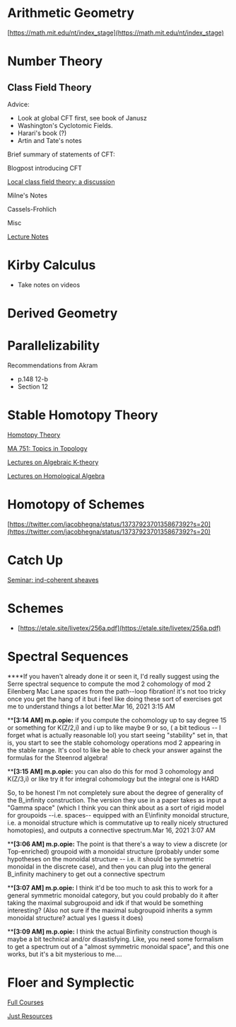 
# Arithmetic Geometry

[https://math.mit.edu/nt/index_stage](https://math.mit.edu/nt/index_stage)

# Number Theory

## Class Field Theory

Advice:

- Look at global CFT first, see book of Janusz
- Washington's Cyclotomic Fields.
- Harari's book (?)
- Artin and Tate's notes

Brief summary of statements of CFT:

[](https://math.mit.edu/~poonen/papers/cft.pdf)

Blogpost introducing CFT

[Local class field theory: a discussion](https://ayoucis.wordpress.com/2015/09/01/local-class-field-theory-a-discussion/)

Milne's Notes

[](https://www.jmilne.org/math/CourseNotes/CFT.pdf)

Cassels-Frohlich

[](https://www.math.arizona.edu/~cais/scans/Cassels-Frohlich-Algebraic_Number_Theory.pdf)

Misc

[](http://www.math.toronto.edu/~ila/Cox-Primes_of_the_form_x2+ny2.pdf)

[Lecture Notes](https://ocw.mit.edu/courses/mathematics/18-786-number-theory-ii-class-field-theory-spring-2016/lecture-notes/)

[](https://www.math.ucla.edu/~sharifi/algnum.pdf)

# Kirby Calculus

[](https://uga.view.usg.edu/d2l/home/2063522)

- Take notes on videos

# Derived Geometry

# Parallelizability

Recommendations from Akram

- p.148 12-b
- Section 12

# Stable Homotopy Theory

[Homotopy Theory](http://jardine.math.uwo.ca/HomTh/)

[MA 751: Topics in Topology](http://www.ms.uky.edu/~kate/teaching/f19_751.html)

[](http://math.colorado.edu/topology/plan-spring2017.pdf)

[](https://cpb-us-e1.wpmucdn.com/s.wayne.edu/dist/0/60/files/2019/11/Beaudry-PartI-annotated.pdf)

[Lectures on Algebraic K-theory](https://www.uwo.ca/math/faculty/jardine/courses/ktheory/ktheory.html)

[Lectures on Homological Algebra](https://www.uwo.ca/math/faculty/jardine/courses/homalg/lectures_on_homological_algebra.html)

# Homotopy of Schemes

[](http://people.math.harvard.edu/~gaitsgde/GL/)

[https://twitter.com/jacobhegna/status/1373792370135867392?s=20](https://twitter.com/jacobhegna/status/1373792370135867392?s=20)

# Catch Up

[](https://etale.site/qual-syllabus.pdf)

[](https://etale.site/livetex/)

[Seminar: ind-coherent sheaves](http://people.math.harvard.edu/~yifei/indcoh.html)

# Schemes

- [https://etale.site/livetex/256a.pdf](https://etale.site/livetex/256a.pdf)

# Spectral Sequences

****If you haven't already done it or seen it, I'd really suggest using the Serre spectral sequence to compute the mod 2 cohomology of mod 2 Eilenberg Mac Lane spaces from the path--loop fibration! it's not too tricky once you get the hang of it but i feel like doing these sort of exercises got me to understand things a lot better.Mar 16, 2021 3:15 AM

****[3:14 AM] m.p.opie:** if you compute the cohomology up to say degree 15 or something for K(Z/2,i) and i up to like maybe 9 or so, ( a bit tedious -- I forget what is actually reasonable lol) you start seeing "stability" set in, that is, you start to see the stable cohomology operations mod 2 appearing in the stable range. It's cool to like be able to check your answer against the formulas for the Steenrod algebra!

****[3:15 AM] m.p.opie:** you can also do this for mod 3 cohomology and K(Z/3,i) or like try it for integral cohomology but the integral one is HARD

So, to be honest I'm not completely sure about the degree of generality of the B_infinity construction. The version they use in a paper takes as input a "Gamma space" (which I think you can think about as a sort of rigid model for groupoids --i.e. spaces-- equipped with an E\infinity monoidal structure, i.e. a monoidal structure which is commutative up to really nicely structured homotopies), and outputs a connective spectrum.Mar 16, 2021 3:07 AM

****[3:06 AM] m.p.opie:** The point is that there's a way to view a discrete (or Top-enriched) groupoid with a monoidal structure (probably under some hypotheses on the monoidal structure -- i.e. it should be symmetric monoidal in the discrete case), and then you can plug into the general B_infinity machinery to get out a connective spectrum

****[3:07 AM] m.p.opie:** I think it'd be too much to ask this to work for a general symmetric monoidal category, but you could probably do it after taking the maximal subgroupoid and idk if that would be something interesting? (Also not sure if the maximal subgroupoid inherits a symm monoidal structure? actual yes I guess it does)

****[3:09 AM] m.p.opie:** I think the actual Binfinity construction though is maybe a bit technical and/or disastisfying. Like, you need some formalism to get a spectrum out of a "almost symmetric monoidal space", and this one works, but it's a bit mysterious to me....

# Floer and Symplectic

[](https://math.berkeley.edu/~auroux/papers/lec-nantes.pdf)

[Full Courses](https://www.notion.so/Full-Courses-5c930f2023a3448aa43b6396e192c4b5)

[Just Resources](https://www.notion.so/Just-Resources-8d73c2c7b6374931a1e2fa27665e071f)